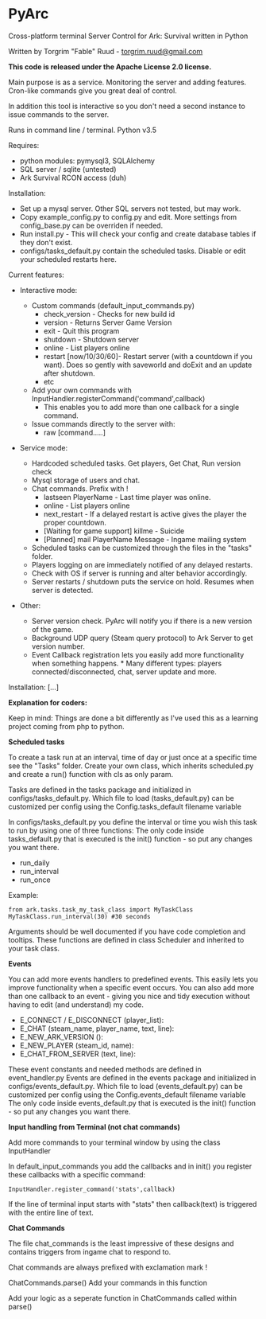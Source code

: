 # PyArc
Cross-platform terminal Server Control for Ark: Survival written in Python

Written by Torgrim "Fable" Ruud - torgrim.ruud@gmail.com

__This code is released under the Apache License 2.0 license.__

Main purpose is as a service. Monitoring the server and adding features.
Cron-like commands give you great deal of control.

In addition this tool is interactive so you don't need a second instance
to issue commands to the server.

Runs in command line / terminal. Python v3.5

Requires:
- python modules: pymysql3, SQLAlchemy
- SQL server / sqlite (untested)
- Ark Survival RCON access (duh)

Installation:
- Set up a mysql server. Other SQL servers not tested, but may work.
- Copy example_config.py to config.py and edit. More settings from config_base.py can be overriden if needed.
- Run install.py - This will check your config and create database tables if they don't exist. 
- configs/tasks_default.py contain the scheduled tasks. Disable or edit your scheduled restarts here.

Current features:
- Interactive mode:
    * Custom commands (default_input_commands.py)
        * check_version - Checks for new build id
        * version - Returns Server Game Version
        * exit - Quit this program
        * shutdown - Shutdown server
        * online - List players online
        * restart [now/10/30/60]- Restart server (with a countdown if you want). Does so gently with saveworld and doExit and an update after shutdown.
        * etc
    * Add your own commands with InputHandler.registerCommand('command',callback)
        * This enables you to add more than one callback for a single command.
    * Issue commands directly to the server with:
        * raw [command.....]
  
  
- Service mode:
    * Hardcoded scheduled tasks. Get players, Get Chat, Run version check
    * Mysql storage of users and chat.
    * Chat commands. Prefix with !
        * lastseen PlayerName - Last time player was online.
        * online - List players online
        * next_restart - If a delayed restart is active gives the player the proper countdown.
        * [Waiting for game support] killme - Suicide
        * [Planned] mail PlayerName Message - Ingame mailing system
    * Scheduled tasks can be customized through the files in the "tasks" folder.
    * Players logging on are immediately notified of any delayed restarts.
    * Check with OS if server is running and alter behavior accordingly.
    * Server restarts / shutdown puts the service on hold. Resumes when server is detected.
  
- Other:
  * Server version check. PyArc will notify you if there is a new version of the game. 
  * Background UDP query (Steam query protocol) to Ark Server to get version number. 
  * Event Callback registration lets you easily add more functionality when something happens.
        * Many different types: players connected/disconnected, chat, server update and more.


Installation:
[...]



__Explanation for coders:__

Keep in mind: Things are done a bit differently as I've used this as a learning project coming from php to python.


__Scheduled tasks__

To create a task run at an interval, time of day or just once at a specific time see the "Tasks" folder.
Create your own class, which inherits scheduled.py and create a run() function with cls as only param.

Tasks are defined in the tasks package and initialized in configs/tasks_default.py.
Which file to load (tasks_default.py) can be customized per config using the Config.tasks_default filename variable

In configs/tasks_default.py you define the interval or time you wish this task to run by using one of three functions:
The only code inside tasks_default.py that is executed is the init() function - so put any changes you want there.

* run_daily
* run_interval
* run_once

Example:

    from ark.tasks.task_my_task_class import MyTaskClass
    MyTaskClass.run_interval(30) #30 seconds

Arguments should be well documented if you have code completion and tooltips.
These functions are defined in class Scheduler and inherited to your task class.


__Events__

You can add more events handlers to predefined events.
This easily lets you improve functionality when a specific event occurs.
You can also add more than one callback to an event - giving you nice and tidy execution without
having to edit (and understand) my code.

* E_CONNECT / E_DISCONNECT (player_list):
* E_CHAT (steam_name, player_name, text, line):
* E_NEW_ARK_VERSION ():
* E_NEW_PLAYER (steam_id, name):
* E_CHAT_FROM_SERVER (text, line):


These event constants and needed methods are defined in event_handler.py
Events are defined in the events package and initialized in configs/events_default.py.
Which file to load (events_default.py) can be customized per config using the Config.events_default filename variable
The only code inside events_default.py that is executed is the init() function - so put any changes you want there.


__Input handling from Terminal (not chat commands)__

Add more commands to your terminal window by using the class InputHandler

In default_input_commands you add the callbacks and in init() you register these callbacks with a specific command:

    InputHandler.register_command('stats',callback)

If the line of terminal input starts with "stats" then callback(text) is triggered with the entire line of text.



__Chat Commands__

The file chat_commands is the least impressive of these designs and contains triggers from ingame chat to respond to.

Chat commands are always prefixed with exclamation mark !

ChatCommands.parse()
    Add your commands in this function

Add your logic as a seperate function in ChatCommands called within parse()
